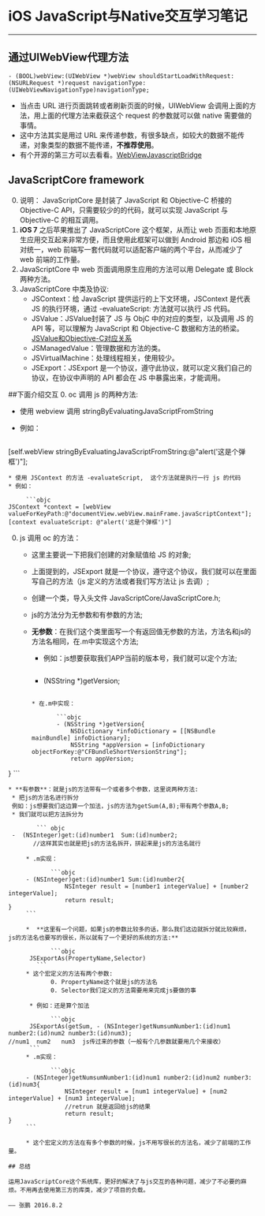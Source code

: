 # iOS JavaScript与Native交互学习笔记

------
## 通过UIWebView代理方法
```objc
- (BOOL)webView:(UIWebView *)webView shouldStartLoadWithRequest:(NSURLRequest *)request navigationType:(UIWebViewNavigationType)navigationType;
```
* 当点击 URL 进行页面跳转或者刷新页面的时候，UIWebView 会调用上面的方法，用上面的代理方法来截获这个 request 的参数就可以做 native 需要做的事情。
* 这中方法其实是用过 URL 来传递参数，有很多缺点，如较大的数据不能传递，对象类型的数据不能传递，**不推荐使用**。
* 有个开源的第三方可以去看看。[WebViewJavascriptBridge](https://github.com/marcuswestin/WebViewJavascriptBridge)

## JavaScriptCore framework
0. 说明： JavaScriptCore 是封装了 JavaScript 和 Objective-C 桥接的Objective-C API，只需要较少的的代码，就可以实现 JavaScript 与 Objective-C 的相互调用。
0. **iOS 7** 之后苹果推出了 JavaScriptCore 这个框架，从而让 web 页面和本地原生应用交互起来非常方便，而且使用此框架可以做到 Android 那边和 iOS 相对统一，web 前端写一套代码就可以适配客户端的两个平台，从而减少了 web 前端的工作量。
0. JavaScriptCore 中 web 页面调用原生应用的方法可以用 Delegate 或 Block 两种方法。
0. JavaScriptCore 中类及协议:
   * JSContext：给 JavaScript 提供运行的上下文环境，JSContext 是代表 JS 的执行环境，通过 -evaluateScript: 方法就可以执行 JS 代码。
   * JSValue：JSValue封装了 JS 与 ObjC 中的对应的类型，以及调用 JS 的 API 等，可以理解为 JavaScript 和 Objective-C 数据和方法的桥梁。[JSValue和Objective-C对应关系](https://developer.apple.com/library/ios/documentation/JavaScriptCore/Reference/JSValue_Ref/)
   * JSManagedValue：管理数据和方法的类。
   * JSVirtualMachine：处理线程相关，使用较少。
   * JSExport：JSExport 是一个协议，遵守此协议，就可以定义我们自己的协议，在协议中声明的 API 都会在 JS 中暴露出来，才能调用。
   
##下面介绍交互
0. oc 调用 js 的两种方法:
   * 使用 webview 调用 stringByEvaluatingJavaScriptFromString  
   * 例如：
   
   		```objc
   [self.webView stringByEvaluatingJavaScriptFromString:@"alert('这是个弹框')"];
   ```
   * 使用 JSContext 的方法 -evaluateScript,	这个方法就是执行一行 js 的代码
   * 例如：

   		```objc
   JSContext *context = [webView valueForKeyPath:@"documentView.webView.mainFrame.javaScriptContext"];
   [context evaluateScript: @"alert('这是个弹框')"]
   ```
0. js 调用 oc 的方法：
   * 这里主要说一下把我们创建的对象赋值给 JS 的对象;
   * 上面提到的，JSExport 就是一个协议，遵守这个协议，我们就可以在里面写自己的方法（js 定义的方法或者我们写方法让 js 去调）;
   * 创建一个类，导入头文件 JavaScriptCore/JavaScriptCore.h;
   * js的方法分为无参数和有参数的方法;
   * **无参数**：在我们这个类里面写一个有返回值无参数的方法，方法名和js的方法名相同，在.m中实现这个方法;
     
     * 例如：js想要获取我们APP当前的版本号，我们就可以定个方法;
         
         ```objc
     - (NSString *)getVersion;
     ```
     
     * 在.m中实现：
     
     		```objc
     		- (NSString *)getVersion{
     		    NSDictionary *infoDictionary = [[NSBundle mainBundle] infoDictionary];
     		    NSString *appVersion = [infoDictionary objectForKey:@"CFBundleShortVersionString"];
     		    return appVersion;
}
     ```
     
	* **有参数**：就是js的方法带有一个或者多个参数，这里说两种方法:
     * 把js的方法名进行拆分
     例如：js想要我们这边算一个加法，js的方法为getSum(A,B);带有两个参数A,B;
     * 我们就可以把方法拆分为

     		``` objc 
     -	(NSInteger)get:(id)number1  Sum:(id)number2;
           //这样其实也就是把js的方法名拆开，拼起来是js的方法名就行
```
     * .m实现：
     
     		```objc 
     - (NSInteger)get:(id)number1 Sum:(id)number2{
				NSInteger result = [number1 integerValue] + [number2 integerValue];
				return result;
}
     ```
     
     *	**这里有一个问题，如果js的参数比较多的话，那么我们这边就拆分就比较麻烦，js的方法名也要写的很长，所以就有了一个更好的系统的方法:**
     
     		```objc
      JSExportAs(PropertyName,Selector)
		```
     * 这个宏定义的方法有两个参数:
       		0. PropertyName这个就是js的方法名
       		0. Selector我们定义的方法需要用来完成js要做的事
      
      * 例如：还是算个加法

      		```objc
      JSExportAs(getSum, - (NSInteger)getNumsumNumber1:(id)num1 number2:(id)num2 number3:(id)num3);
//num1  num2   num3  js传过来的参数（一般有个几参数就要用几个来接收）
      ```
     * .m实现：

     		```objc
     - (NSInteger)getNumsumNumber1:(id)num1 number2:(id)num2 number3:(id)num3{
     			NSInteger result = [num1 integerValue] + [num2 integerValue] + [num3 integerValue];
     			//retrun 就是返回给js的结果
     			return result;
}
     ```
    
     * 这个宏定义的方法在有多个参数的时候，js不用写很长的方法名，减少了前端的工作量。
     
## 总结

运用JavaScriptCore这个系统库，更好的解决了与js交互的各种问题，减少了不必要的麻烦。不用再去使用第三方的库类，减少了项目的负载。

—— 张鹏 2016.8.2
  




